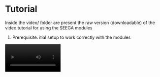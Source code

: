 # Tutorial
Inside the video/ folder are present the raw version (downloadable) of the video tutorial for using the SEEGA modules

1. Prerequisite: itial setup to work correctly with the modules

<video src='https://github.com/mnarizzano/SEEGA/blob/master/docs/tutorials/video/brainzone.mp4' width=180/>


### Contact Position Estimator
The first module and where you have to start. It will produce an output **recon** to be used in the other modules

### Brainzone Detector
The second module, compute which part of the brain the electrodes is touching and print the output inside the recon description

### GMPI computation
The third module, compute the Grey Matter Proximity Index and print the output inside the recon description

### Finalizer
Collection of tools to finalize your analysis
